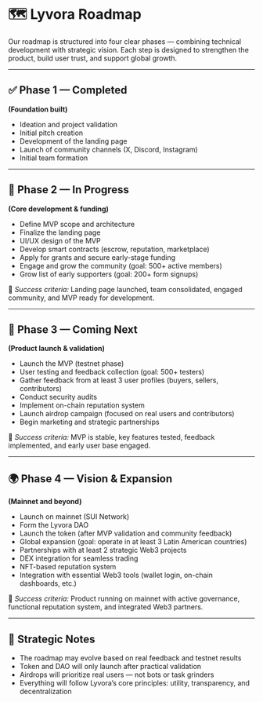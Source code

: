 # 🗺️ Lyvora Roadmap

Our roadmap is structured into four clear phases — combining technical development with strategic vision. Each step is designed to strengthen the product, build user trust, and support global growth.

---

## ✅ Phase 1 — Completed  
**(Foundation built)**

- Ideation and project validation  
- Initial pitch creation  
- Development of the landing page  
- Launch of community channels (X, Discord, Instagram)  
- Initial team formation  

---

## 🚧 Phase 2 — In Progress  
**(Core development & funding)**

- Define MVP scope and architecture  
- Finalize the landing page  
- UI/UX design of the MVP  
- Develop smart contracts (escrow, reputation, marketplace)  
- Apply for grants and secure early-stage funding  
- Engage and grow the community (goal: 500+ active members)  
- Grow list of early supporters (goal: 200+ form signups)  

🔹 *Success criteria:* Landing page launched, team consolidated, engaged community, and MVP ready for development.

---

## 🚀 Phase 3 — Coming Next  
**(Product launch & validation)**

- Launch the MVP (testnet phase)  
- User testing and feedback collection (goal: 500+ testers)  
- Gather feedback from at least 3 user profiles (buyers, sellers, contributors)  
- Conduct security audits  
- Implement on-chain reputation system  
- Launch airdrop campaign (focused on real users and contributors)  
- Begin marketing and strategic partnerships  

🔹 *Success criteria:* MVP is stable, key features tested, feedback implemented, and early user base engaged.

---

## 🌍 Phase 4 — Vision & Expansion  
**(Mainnet and beyond)**

- Launch on mainnet (SUI Network)  
- Form the Lyvora DAO  
- Launch the token (after MVP validation and community feedback)  
- Global expansion (goal: operate in at least 3 Latin American countries)  
- Partnerships with at least 2 strategic Web3 projects  
- DEX integration for seamless trading  
- NFT-based reputation system  
- Integration with essential Web3 tools (wallet login, on-chain dashboards, etc.)

🔹 *Success criteria:* Product running on mainnet with active governance, functional reputation system, and integrated Web3 partners.

---

## 🧭 Strategic Notes

- The roadmap may evolve based on real feedback and testnet results  
- Token and DAO will only launch after practical validation  
- Airdrops will prioritize real users — not bots or task grinders  
- Everything will follow Lyvora’s core principles: utility, transparency, and decentralization
